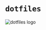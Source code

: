 # `dotfiles`

<img src="https://www.google.com/url?sa=i&url=https%3A%2F%2Fdotfiles.github.io%2F&psig=AOvVaw215Urtsfx_3BhupoPxn8YZ&ust=1581786062271000&source=images&cd=vfe&ved=0CAIQjRxqFwoTCMic7PTC0ecCFQAAAAAdAAAAABAD" alt="dotfiles logo" />

